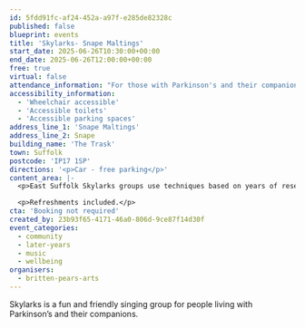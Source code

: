 ```yaml
---
id: 5fdd91fc-af24-452a-a97f-e285de82328c
published: false
blueprint: events
title: 'Skylarks- Snape Maltings'
start_date: 2025-06-26T10:30:00+00:00
end_date: 2025-06-26T12:00:00+00:00
free: true
virtual: false
attendance_information: "For those with Parkinson's and their companions"
accessibility_information:
  - 'Wheelchair accessible'
  - 'Accessible toilets'
  - 'Accessible parking spaces'
address_line_1: 'Snape Maltings'
address_line_2: Snape
building_name: 'The Trask'
town: Suffolk
postcode: 'IP17 1SP'
directions: '<p>Car - free parking</p>'
content_area: |-
  <p>East Suffolk Skylarks groups use techniques based on years of research to help those with Parkinson’s to maintain or improve their psychological and physical wellbeing through taking part in regular singing activity.</p>

  <p>Refreshments included.</p>
cta: 'Booking not required'
created_by: 23b93f65-4171-46a0-806d-9ce87f14d30f
event_categories:
  - community
  - later-years
  - music
  - wellbeing
organisers:
  - britten-pears-arts
---
```

Skylarks is a fun and friendly singing group for people living with Parkinson’s and their companions.